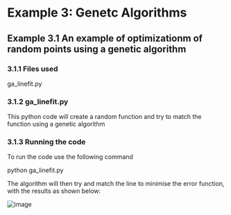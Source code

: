 # Example 3: Genetc Algorithms

## Example 3.1 An example of optimizationm of random points using a genetic algorithm

### 3.1.1 Files used

ga_linefit.py

### 3.1.2 ga_linefit.py

This python code will create a random function and try to match the function using a genetic algorithm

### 3.1.3 Running the code

To run the code use the following command

python ga_linefit.py

The algorithm will then try and match the line to minimise the error function, with the results as shown below:

![image](https://github.com/user-attachments/assets/54cc9f94-11f3-419d-ab70-478edaf48554)
